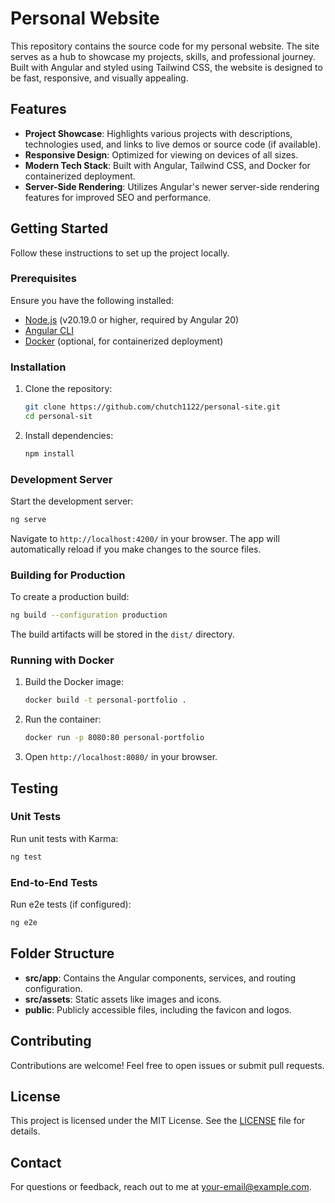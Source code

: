 # Personal Website

This repository contains the source code for my personal website. The site serves as a hub to showcase my projects, skills, and professional journey. Built with Angular and styled using Tailwind CSS, the website is designed to be fast, responsive, and visually appealing.

## Features

- **Project Showcase**: Highlights various projects with descriptions, technologies used, and links to live demos or source code (if available).
- **Responsive Design**: Optimized for viewing on devices of all sizes.
- **Modern Tech Stack**: Built with Angular, Tailwind CSS, and Docker for containerized deployment.
- **Server-Side Rendering**: Utilizes Angular's newer server-side rendering features for improved SEO and performance.

## Getting Started

Follow these instructions to set up the project locally.

### Prerequisites

Ensure you have the following installed:
- [Node.js](https://nodejs.org/) (v20.19.0 or higher, required by Angular 20)
- [Angular CLI](https://angular.dev/tools/cli)
- [Docker](https://www.docker.com/) (optional, for containerized deployment)

### Installation

1. Clone the repository:
   ```bash
   git clone https://github.com/chutch1122/personal-site.git
   cd personal-sit
   ```
2. Install dependencies:
   ```bash
   npm install
   ```

### Development Server

Start the development server:
```bash
ng serve
```

Navigate to `http://localhost:4200/` in your browser. The app will automatically reload if you make changes to the source files.

### Building for Production

To create a production build:
```bash
ng build --configuration production
```

The build artifacts will be stored in the `dist/` directory.

### Running with Docker

1. Build the Docker image:
   ```bash
   docker build -t personal-portfolio .
   ```
2. Run the container:
   ```bash
   docker run -p 8080:80 personal-portfolio
   ```
3. Open `http://localhost:8080/` in your browser.

## Testing

### Unit Tests

Run unit tests with Karma:
```bash
ng test
```

### End-to-End Tests

Run e2e tests (if configured):
```bash
ng e2e
```

## Folder Structure

- **src/app**: Contains the Angular components, services, and routing configuration.
- **src/assets**: Static assets like images and icons.
- **public**: Publicly accessible files, including the favicon and logos.

## Contributing

Contributions are welcome! Feel free to open issues or submit pull requests.

## License

This project is licensed under the MIT License. See the [LICENSE](LICENSE) file for details.

## Contact

For questions or feedback, reach out to me at [your-email@example.com](mailto:your-email@example.com).
